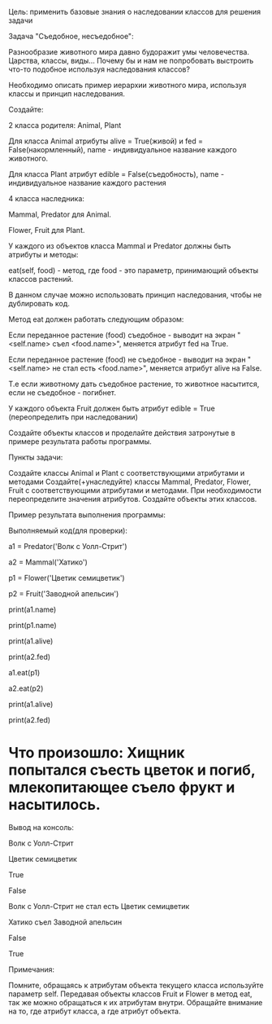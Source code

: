 Цель: применить базовые знания о наследовании классов для решения задачи



Задача "Съедобное, несъедобное":

Разнообразие животного мира давно будоражит умы человечества. Царства, классы, виды... Почему бы и нам не попробовать выстроить что-то подобное используя наследования классов?



Необходимо описать пример иерархии животного мира, используя классы и принцип наследования.



Создайте:

2 класса родителя: Animal, Plant

Для класса Animal атрибуты alive = True(живой) и fed = False(накормленный), name - индивидуальное название каждого животного.

Для класса Plant атрибут edible = False(съедобность), name - индивидуальное название каждого растения



4 класса наследника:

Mammal, Predator для Animal.

Flower, Fruit для Plant.



У каждого из объектов класса Mammal и Predator должны быть атрибуты и методы:

eat(self, food) - метод, где food - это параметр, принимающий объекты классов растений.

В данном случае можно использовать принцип наследования, чтобы не дублировать код.



Метод eat должен работать следующим образом:

Если переданное растение (food) съедобное - выводит на экран "<self.name> съел <food.name>", меняется атрибут fed на True.

Если переданное растение (food) не съедобное - выводит на экран "<self.name> не стал есть <food.name>", меняется атрибут alive на False.

Т.е если животному дать съедобное растение, то животное насытится, если не съедобное - погибнет.



У каждого объекта Fruit должен быть атрибут edible = True (переопределить при наследовании)



Создайте объекты классов и проделайте действия затронутые в примере результата работы программы.



Пункты задачи:

Создайте классы Animal и Plant с соответствующими атрибутами и методами
Создайте(+унаследуйте) классы Mammal, Predator, Flower, Fruit с соответствующими атрибутами и методами. При необходимости переопределите значения атрибутов.
Создайте объекты этих классов.


Пример результата выполнения программы:

Выполняемый код(для проверки):

a1 = Predator('Волк с Уолл-Стрит')

a2 = Mammal('Хатико')

p1 = Flower('Цветик семицветик')

p2 = Fruit('Заводной апельсин')



print(a1.name)

print(p1.name)



print(a1.alive)

print(a2.fed)

a1.eat(p1)

a2.eat(p2)

print(a1.alive)

print(a2.fed)



# Что произошло: Хищник попытался съесть цветок и погиб, млекопитающее съело фрукт и насытилось.



Вывод на консоль:

Волк с Уолл-Стрит

Цветик семицветик

True

False

Волк с Уолл-Стрит не стал есть Цветик семицветик

Хатико съел Заводной апельсин

False

True



Примечания:

Помните, обращаясь к атрибутам объекта текущего класса используйте параметр self.
Передавая объекты классов Fruit и Flower в метод eat, так же можно обращаться к их атрибутам внутри.
Обращайте внимание на то, где атрибут класса, а где атрибут объекта.
